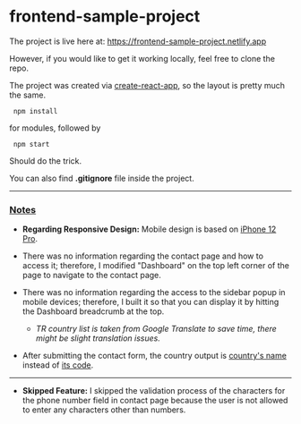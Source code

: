 # frontend-sample-project

The project is live here at: https://frontend-sample-project.netlify.app

However, if you would like to get it working locally, feel free to clone the repo.

The project was created via <ins>create-react-app</ins>, so the layout is pretty much the same.

```
 npm install
```

for modules, followed by

```
 npm start
```

Should do the trick.

  

You can also find **.gitignore** file inside the project.

***

### <ins>**Notes**</ins>

+ **Regarding Responsive Design:** Mobile design is based on <ins>iPhone 12 Pro</ins>.

+ There was no information regarding the contact page and how to access it; therefore, I modified "Dashboard" on the top left corner of the page to navigate to the contact page.

  

+ There was no information regarding the access to the sidebar popup in mobile devices; therefore, I built it so that you can display it by hitting the Dashboard breadcrumb at the top.
   + _TR country list is taken from Google Translate to save time, there might be slight translation issues._

+ After submitting the contact form, the country output is <ins>country's name</ins> instead of <ins>its code</ins>.

***

+ **Skipped Feature:** I skipped the validation process of the characters for the phone number field in contact page because the user is not allowed to enter any characters other than numbers.
